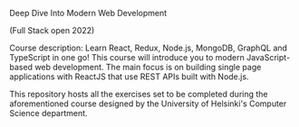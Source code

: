Deep Dive Into Modern Web Development

(Full Stack open 2022)

Course description: Learn React, Redux, Node.js, MongoDB, GraphQL and TypeScript in one go! This course will introduce you to modern JavaScript-based web development. The main focus is on building single page applications with ReactJS that use REST APIs built with Node.js.

This repository hosts all the exercises set to be completed during the aforementioned course designed by the University of Helsinki's Computer Science department.
